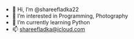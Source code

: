 - 👋 Hi, I’m @shareefladka22
- 👀 I’m interested in Programming, Photography
- 🌱 I’m currently learning Python
- 📫 shareefladka@icloud.com

<!---
shareefladka22/shareefladka22 is a ✨ special ✨ repository because its `README.md` (this file) appears on your GitHub profile.
You can click the Preview link to take a look at your changes.
--->
